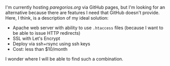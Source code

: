 <!--
.. title: Hosting Quest
.. slug: hosting_quest
.. date: 2018-04-08 14:49:31 UTC-05:00
.. tags: hosting,ssh,htaccess,ssl,rsync,apache
.. category: 
.. link: 
.. description: A short post about what I'd like to see in a new hosting provider for my personal web presence.
.. type: text
-->

I'm currently hosting *paregorios.org* via GitHub pages, but I'm looking for an alternative because there are features I need that GitHub doesn't provide. Here, I think, is a description of my ideal solution:

<!-- TEASER_END -->

 - Apache web server with ability to use ```.htaccess``` files (because I want to be able to issue HTTP redirects)
 - SSL with Let's Encrypt
 - Deploy via ssh+rsync using ssh keys
 - Cost: less than $10/month

I wonder where I will be able to find such a combination.




